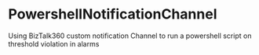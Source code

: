 # PowershellNotificationChannel
Using BizTalk360 custom notification Channel to run a powershell script on threshold violation in alarms
